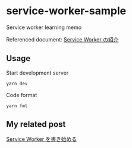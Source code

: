 # service-worker-sample

Service worker learning memo

Referenced document: [Service Worker の紹介](https://developers.google.com/web/fundamentals/primers/service-workers?hl=ja)

## Usage

Start development server

```bash
yarn dev
```

Code format

```bash
yarn fmt
```

## My related post

[Service Worker を書き始める](https://shinshin86.hateblo.jp/entry/2019/10/24/221522)
